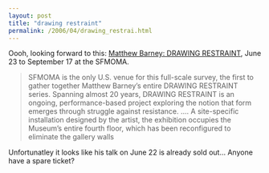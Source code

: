 ```yaml
---
layout: post
title: "drawing restraint"
permalink: /2006/04/drawing_restrai.html
---
```


<p>Oooh, looking forward to this:  <a title="SFMOMA | Exhibitions | Exhibition Overview: Matthew Barney" href="http://sfmoma.org/exhibitions/exhib_detail.asp?id=230">Matthew Barney: DRAWING RESTRAINT</a>, June 23 to September 17 at the SFMOMA.</p>

<blockquote cite="http://sfmoma.org/exhibitions/exhib_detail.asp?id=230">SFMOMA is the only U.S. venue for this full-scale survey, the first to gather together Matthew Barney’s entire DRAWING RESTRAINT series. Spanning almost 20 years, DRAWING RESTRAINT  is an ongoing, performance-based project exploring the notion that form emerges through struggle against resistance. .... A site-specific installation designed by the artist, the exhibition occupies the Museum’s entire fourth floor, which has been reconfigured to eliminate the gallery walls </blockquote>

<p>Unfortunatley it looks like his talk on June 22 is already sold out...  Anyone have a spare ticket?</p>


